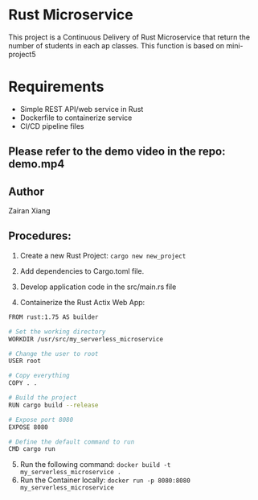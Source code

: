 # Rust Microservice

This project is a Continuous Delivery of Rust Microservice that return the number of students in each ap classes. This function is based on mini-project5

# Requirements
- Simple REST API/web service in Rust
- Dockerfile to containerize service
- CI/CD pipeline files

## Please refer to the demo video in the repo: demo.mp4

## Author
Zairan Xiang

## Procedures:

1. Create a new Rust Project:
```cargo new new_project```

2. Add dependencies to Cargo.toml file.

3. Develop application code in the src/main.rs file

4. Containerize the Rust Actix Web App: 

```bash
FROM rust:1.75 AS builder

# Set the working directory
WORKDIR /usr/src/my_serverless_microservice

# Change the user to root
USER root

# Copy everything
COPY . .

# Build the project
RUN cargo build --release

# Expose port 8080
EXPOSE 8080

# Define the default command to run
CMD cargo run
```

5. Run the following command:
```docker build -t my_serverless_microservice .```
8. Run the Container locally:
```docker run -p 8080:8080 my_serverless_microservice```
